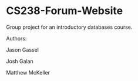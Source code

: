 CS238-Forum-Website
===================

Group project for an introductory databases course.


Authors:

Jason Gassel

Josh Galan

Matthew McKeller